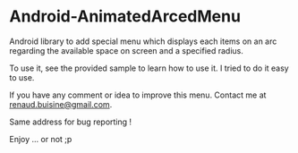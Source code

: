 Android-AnimatedArcedMenu
=========================

Android library to add special menu which displays each items on an arc regarding the available space on screen and a specified radius.


To use it, see the provided sample to learn how to use it.
I tried to do it easy to use.


If you have any comment or idea to improve this menu. Contact me at renaud.buisine@gmail.com.

Same address for bug reporting !

Enjoy … or not ;p
